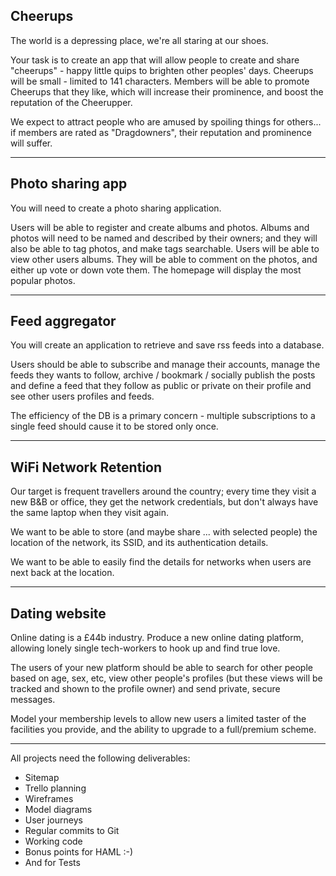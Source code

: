 ## Cheerups
The world is a depressing place, we're all staring at our shoes.

Your task is to create an app that will allow people to create and share "cheerups" - happy little quips to brighten other peoples' days. Cheerups will be small - limited to 141 characters. Members will be able to promote Cheerups that they like, which will increase their prominence, and boost the reputation of the Cheerupper.

We expect to attract people who are amused by spoiling things for others... if members are rated as "Dragdowners", their reputation and prominence will suffer.

---


## Photo sharing app
You will need to create a photo sharing application.

Users will be able to register and create albums and photos. Albums and photos will need to be named and described by their owners; and they will also be able to tag photos, and make tags searchable. Users will be able to view other users albums. They will be able to comment on the photos, and either up vote or down vote them. The homepage will display the most popular photos.

---


## Feed aggregator
You will create an application to retrieve and save rss feeds into a database.

Users should be able to subscribe and manage their accounts, manage the feeds they wants to follow, archive / bookmark / socially publish the posts and define a feed that they follow as public or private on their profile and see other users profiles and feeds.

The efficiency of the DB is a primary concern - multiple subscriptions to a single feed should cause it to be stored only once.

---


## WiFi Network Retention
Our target is frequent travellers around the country; every time they visit a new B&B or office, they get the network credentials, but don't always have the same laptop when they visit again.

We want to be able to store (and maybe share ... with selected people) the location of the network, its SSID, and its authentication details.

We want to be able to easily find the details for networks when users are next back at the location.

---


## Dating website
Online dating is a £44b industry. Produce a new online dating platform, allowing lonely single tech-workers to hook up and find true love.

The users of your new platform should be able to search for other people based on age, sex, etc, view other people's profiles (but these views will be tracked and shown to the profile owner) and send private, secure messages.

Model your membership levels to allow new users a limited taster of the facilities you provide, and the ability to upgrade to a full/premium scheme.

---


All projects need the following deliverables:

- Sitemap
- Trello planning
- Wireframes
- Model diagrams
- User journeys
- Regular commits to Git
- Working code
- Bonus points for HAML :-)
- And for Tests



